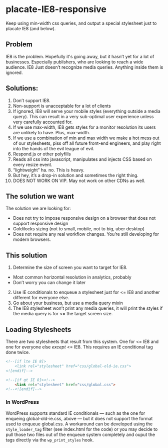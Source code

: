 # placate-IE8-responsive
Keep using min-width css queries, and output a special stylesheet just to placate IE8 (and below).

## Problem
IE8 is the problem. Hopefully it's going away, but it hasn’t yet for a lot of businesses. Especially publishers, who are looking to reach a wide audience. IE8 Just doesn’t recognize media queries. Anything inside them is ignored.

## Solutions:
1. Don’t support IE8.
  1. Non-support is unacceptable for a lot of clients
  1. If ignored, IE8 will serve your mobile styles (everything outside a media query). This can result in a very sub-optimal user experience unless very carefully accounted for.
  1. If we use max-width, IE8 gets styles for a monitor resolution its users are unlikely to have. Plus, max-width.
  1. If we use a combination of min and max width we make a hot mess out of our stylesheets, piss off all future front-end engineers, and play right into the hands of the evil league of evil.
2. Respond.js or other polyfills
  1. Reads all css into javascript, manipulates and injects CSS based on every resize event.
  2. “lightweight” ha. no. This is heavy.
  3. But hey, it’s a drop-in solution and sometimes the right thing.
  4. DOES NOT WORK ON VIP. May not work on other CDNs as well.

## The solution we want
The solution we are looking for:
* Does not try to impose responsive design on a browser that does not support responsive design
* Goldilocks sizing (not to small, mobile, not to big, uber desktop)
* Does not require any real workflow changes. You’re still developing for modern browsers.

## This solution
1. Determine the size of screen you want to target for IE8.
  * Most common horizontal resolution in analytics, probably
  * Don’t worry you can change it later
2. Use IE conditionals to enqueue a stylesheet just for <= IE8 and another different for everyone else.
3. Go about your business, but use a media query mixin
4. The IE8 stylesheet won’t print any media queries, it will print the styles if the media query is for <= the target screen size.

## Loading Stylesheets
There are two stylesheets that result from this system. One for <= IE8 and one for everyone else _except_ <= IE8. This requires an IE conditional tag done twice.

```html
<!--[if lte IE 8]>
	<link rel="stylesheet" href="css/global-old-ie.css">
<![endif]-->

<!--[if gt IE 8]><!-->
    <link rel="stylesheet" href="css/global.css">
<!--<![endif]-->
```

### In WordPress
WordPress supports standard IE conditionals — such as the one for enqueing global-old-ie.css, above — but it does not support the format used to enqueue global.css. A workaround can be developed using the `style_loader_tag` filter (see index.html for the code) or you may decide to pull those two files out of the enqueue system completely and ouput the tags directly via the `wp_print_styles` hook.
